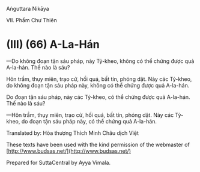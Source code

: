  

Aṅguttara Nikāya

VII. Phẩm Chư Thiên

# (III) (66) A-La-Hán

—Do không đoạn tận sáu pháp, này Tỷ-kheo, không có thể chứng được quả A-la-hán. Thế nào là sáu?

Hôn trầm, thụy miên, trạo cử, hối quá, bất tín, phóng dật. Này các Tỷ-kheo, do không đoạn tận sáu pháp này, không có thể chứng được quả A-la-hán.

Do đoạn tận sáu pháp, này các Tỷ-kheo, có thể chứng được quả A-la-hán. Thế nào là sáu?

—Hôn trầm, thụy miên, trạo cử, hối quá, bất tín, phóng dật. Này các Tỷ-kheo, do đoạn tận sáu pháp này, có thể chứng quả A-la-hán.

Translated by: Hòa thượng Thích Minh Châu dịch Việt

These texts have been used with the kind permission of the webmaster of [http://www.budsas.net/](http://www.budsas.net/)

Prepared for SuttaCentral by Ayya Vimala.